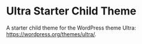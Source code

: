 Ultra Starter Child Theme
====================

A starter child theme for the WordPress theme Ultra: https://wordpress.org/themes/ultra/.